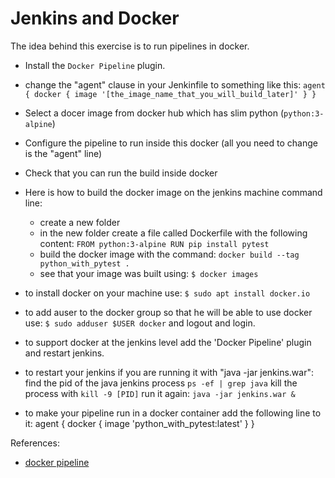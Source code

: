 # Jenkins and Docker

The idea behind this exercise is to run pipelines in docker.

* Install the `Docker Pipeline` plugin.

* change the "agent" clause in your Jenkinfile to something like this:
`
    agent {
        docker { image '[the_image_name_that_you_will_build_later]' }
    }
`

* Select a docer image from docker hub which has slim python (`python:3-alpine`)

* Configure the pipeline to run inside this docker
    (all you need to change is the "agent" line)

* Check that you can run the build inside docker

* Here is how to build the docker image on the jenkins machine command line:
    * create a new folder
    * in the new folder create a file called Dockerfile with the following content:
        `FROM python:3-alpine
        RUN pip install pytest`
    * build the docker image with the command:
        `docker build --tag python_with_pytest .`
    * see that your image was built using:
        `$ docker images`

* to install docker on your machine use:
`$ sudo apt install docker.io`

* to add auser to the docker group so that he will be able to use docker use:
`$ sudo adduser $USER docker`
and logout and login.

* to support docker at the jenkins level add the 'Docker Pipeline' plugin and restart jenkins.

* to restart your jenkins if you are running it with "java -jar jenkins.war":
find the pid of the java jenkins process
`ps -ef | grep java`
kill the process with
`kill -9 [PID]`
run it again:
`java -jar jenkins.war &`

* to make your pipeline run in a docker container add the following line to it:
    agent { docker { image 'python_with_pytest:latest' } }

References:
* [docker pipeline](https://www.jenkins.io/doc/book/pipeline/docker)
